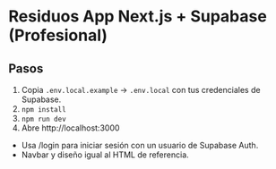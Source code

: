 
# Residuos App Next.js + Supabase (Profesional)

## Pasos
1. Copia `.env.local.example` -> `.env.local` con tus credenciales de Supabase.
2. `npm install`
3. `npm run dev`
4. Abre http://localhost:3000

- Usa /login para iniciar sesión con un usuario de Supabase Auth.
- Navbar y diseño igual al HTML de referencia.

